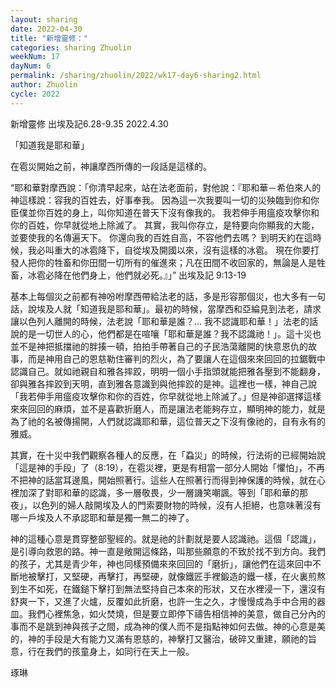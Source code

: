 ```yaml
---
layout: sharing
date: 2022-04-30
title: "新增靈修："
categories: sharing Zhuolin
weekNum: 17
dayNum: 6
permalink: /sharing/zhuolin/2022/wk17-day6-sharing2.html
author: Zhuolin
cycle: 2022
---  
```

新增靈修 出埃及記6.28-9.35
2022.4.30

「知道我是耶和華」

在雹災開始之前，神讓摩西所傳的一段話是這樣的。

“耶和華對摩西說：「你清早起來，站在法老面前，對他說：『耶和華－希伯來人的神這樣說：容我的百姓去，好事奉我。 因為這一次我要叫一切的災殃臨到你和你臣僕並你百姓的身上，叫你知道在普天下沒有像我的。 我若伸手用瘟疫攻擊你和你的百姓，你早就從地上除滅了。 其實，我叫你存立，是特要向你顯我的大能，並要使我的名傳遍天下。 你還向我的百姓自高，不容他們去嗎？ 到明天約在這時候，我必叫重大的冰雹降下，自從埃及開國以來，沒有這樣的冰雹。 現在你要打發人把你的牲畜和你田間一切所有的催進來；凡在田間不收回家的，無論是人是牲畜，冰雹必降在他們身上，他們就必死。』」” 出埃及記‬ ‭9:13-19‬

基本上每個災之前都有神吩咐摩西帶給法老的話，多是形容那個災，也大多有一句話，說埃及人就「知道我是耶和華」。最初的時候，當摩西和亞綸見到法老，請求讓以色列人離開的時候，法老說「耶和華是誰？… 我不認識耶和華！」法老的話說的是一切世人的心，他們都是在喧嚷「耶和華是誰？我不認識祂！」。這十災也並不是神把抵擋祂的胖揍一頓，拍拍手帶著自己的子民浩蕩離開的快意恩仇的故事，而是神用自己的恩慈勒住審判的烈火，為了要讓人在這個來來回回的拉鋸戰中認識自己。就如祂親自和雅各摔跤，明明一個小手指頭就能把雅各壓到不能翻身，卻與雅各摔跤到天明，直到雅各意識到與他摔跤的是神。這裡也一樣，神自己說「我若伸手用瘟疫攻擊你和你的百姓，你早就從地上除滅了。」但是神卻選擇這樣來來回回的麻煩，並不是喜歡折磨人，而是讓法老能夠存立，顯明神的能力，就是為了祂的名被傳揚開，人們就認識耶和華，這位普天之下沒有像祂的，自有永有的雅威。

其實，在十災中我們觀察各種人的反應，在「蝨災」的時候，行法術的已經開始說「這是神的手段」了（8:19），在雹災裡，更是有相當一部分人開始「懼怕」，不再不把神的話當耳邊風，開始照著行。這些人在照著行而得到神保護的時候，就在心裡加深了對耶和華的認識，多一層敬畏，少一層譏笑嘲諷。等到「耶和華的那夜」，以色列的婦人敲開埃及人的門索要財物的時候，沒有人拒絕，也意味著沒有哪一戶埃及人不承認耶和華是獨一無二的神了。

神的這種心意是貫穿整部聖經的。就是祂的計劃就是要人認識祂。這個「認識」，是引導向救恩的路。神一直是敞開這條路，叫那些願意的不致於找不到方向。我們的孩子，尤其是青少年，神也同樣預備來來回回的「磨折」，讓他們在這來回中不斷地被擊打，又堅硬，再擊打，再堅硬，就像鐵匠手裡鍛造的鐵一樣，在火裏煎熬到生不如死，在鐵鎚下擊打到無法堅持自己本來的形狀，又在水裡浸一下，還沒有舒爽一下，又進了火爐，反覆如此折磨，也許一生之久，才慢慢成為手中合用的器皿。我們心裡焦急，如火焚燒，但是要立即停下禱告相信神的美意，做自己分內的事而不是跳到神與孩子之間，成為神的僕人而不是指點神如何去做。神的心意是美的，神的手段是大有能力又滿有恩慈的，神擊打又醫治，破碎又重建，願祂的旨意，行在我們的孩童身上，如同行在天上一般。




琢琳
